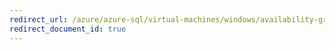 ```yaml
---
redirect_url: /azure/azure-sql/virtual-machines/windows/availability-group-clusterless-workgroup-configure
redirect_document_id: true
---
```

